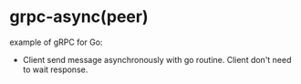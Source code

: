 # grpc-async(peer)
example of gRPC for Go: 
- Client send message asynchronously with go routine. Client don't need to wait response.

